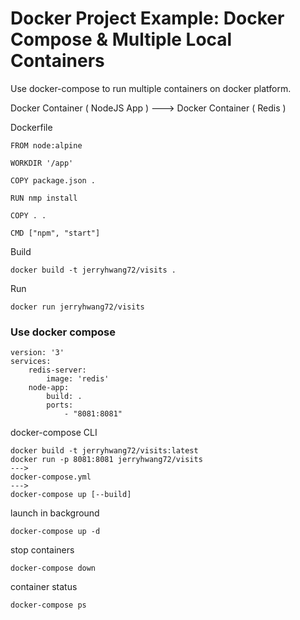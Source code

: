 # Docker Project Example: Docker Compose & Multiple Local Containers

Use docker-compose to run multiple containers on docker platform.

Docker Container ( NodeJS App ) ---> Docker Container ( Redis )

Dockerfile

```docker
FROM node:alpine

WORKDIR '/app'

COPY package.json .

RUN nmp install

COPY . .

CMD ["npm", "start"]
```

Build

```console
docker build -t jerryhwang72/visits .
```

Run

```console
docker run jerryhwang72/visits
```

### Use docker compose

```docker
version: '3'
services:
    redis-server:
        image: 'redis'
    node-app:
        build: .
        ports:
            - "8081:8081"
```

docker-compose CLI

```console
docker build -t jerryhwang72/visits:latest
docker run -p 8081:8081 jerryhwang72/visits
--->
docker-compose.yml
--->
docker-compose up [--build]
```

launch in background

```console
docker-compose up -d
```

stop containers

```console
docker-compose down
```

container status

```console
docker-compose ps
```